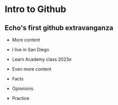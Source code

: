 # Intro to Github

## Echo's first github extravanganza

- More content
- I live in San Diego
- Learn Academy class 2023e

- Even more content
- Facts
- Opionions
- Practice